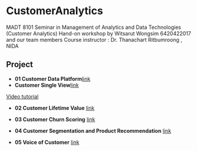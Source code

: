 # CustomerAnalytics
MADT 8101 Seminar in Management of Analytics and Data Technologies (Customer Analytics) 
Hand-on workshop by Witsarut Wongsim 6420422017  and our team members
Course instructor : Dr. Thanachart Ritbumroong  , NIDA

## Project
 
- **01 Customer Data Platform**[link](https://github.com/Hakulani/CustomerAnalytics/tree/main/01Customer_Data_Platform)
- **Customer Single View**[link](https://github.com/Hakulani/CustomerAnalytics/tree/main/02Customer_Single_View)

[Video tutorial](https://github.com/Hakulani/CustomerAnalytics/tree/main/02Customer_Single_View)
- **02 Customer Lifetime Value** [link](https://github.com/Hakulani/CustomerAnalytics/tree/main/02_Customer%20Lifetime%20Value)

- **03 Customer Churn Scoring** [link](https://github.com/Hakulani/CustomerAnalytics/tree/main/03.Churn_Scoring)

- **04 Customer Segmentation and Product Recommendation** [link](https://github.com/Hakulani/CustomerAnalytics/tree/main/04CustomerSegmentation%26ProductRecomendation)


- **05 Voice of Customer** [link](https://github.com/Hakulani/CustomerAnalytics/tree/main/05VoiceofCustomer)
